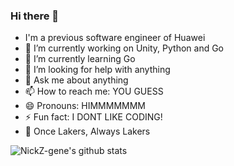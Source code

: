 ### Hi there 👋

<!--
**NicKZ-gene/NickZ-gene** is a ✨ _special_ ✨ repository because its `README.md` (this file) appears on your GitHub profile.

Here are some ideas to get you started:
-->
-    I'm a previous software engineer of Huawei
- 🔭 I’m currently working on Unity, Python and Go
- 🌱 I’m currently learning Go
- 🤔 I’m looking for help with anything
- 💬 Ask me about anything
- 📫 How to reach me: YOU GUESS
- 😄 Pronouns: HIMMMMMMM
- ⚡ Fun fact: I DONT LIKE CODING!
- 🏀 Once Lakers, Always Lakers

![NickZ-gene's github stats](https://github-readme-stats.vercel.app/api?username=NicKZ-gene)

